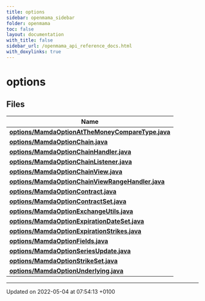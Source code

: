 ```yaml
---
title: options
sidebar: openmama_sidebar
folder: openmama
toc: false
layout: documentation
with_title: false
sidebar_url: /openmama_api_reference_docs.html
with_doxylinks: true
---
```


# options



## Files

| Name           |
| -------------- |
| **[options/MamdaOptionAtTheMoneyCompareType.java](MamdaOptionAtTheMoneyCompareType_8java.html#file-mamdaoptionatthemoneycomparetype.java)**  |
| **[options/MamdaOptionChain.java](MamdaOptionChain_8java.html#file-mamdaoptionchain.java)**  |
| **[options/MamdaOptionChainHandler.java](MamdaOptionChainHandler_8java.html#file-mamdaoptionchainhandler.java)**  |
| **[options/MamdaOptionChainListener.java](MamdaOptionChainListener_8java.html#file-mamdaoptionchainlistener.java)**  |
| **[options/MamdaOptionChainView.java](MamdaOptionChainView_8java.html#file-mamdaoptionchainview.java)**  |
| **[options/MamdaOptionChainViewRangeHandler.java](MamdaOptionChainViewRangeHandler_8java.html#file-mamdaoptionchainviewrangehandler.java)**  |
| **[options/MamdaOptionContract.java](MamdaOptionContract_8java.html#file-mamdaoptioncontract.java)**  |
| **[options/MamdaOptionContractSet.java](MamdaOptionContractSet_8java.html#file-mamdaoptioncontractset.java)**  |
| **[options/MamdaOptionExchangeUtils.java](MamdaOptionExchangeUtils_8java.html#file-mamdaoptionexchangeutils.java)**  |
| **[options/MamdaOptionExpirationDateSet.java](MamdaOptionExpirationDateSet_8java.html#file-mamdaoptionexpirationdateset.java)**  |
| **[options/MamdaOptionExpirationStrikes.java](MamdaOptionExpirationStrikes_8java.html#file-mamdaoptionexpirationstrikes.java)**  |
| **[options/MamdaOptionFields.java](MamdaOptionFields_8java.html#file-mamdaoptionfields.java)**  |
| **[options/MamdaOptionSeriesUpdate.java](MamdaOptionSeriesUpdate_8java.html#file-mamdaoptionseriesupdate.java)**  |
| **[options/MamdaOptionStrikeSet.java](MamdaOptionStrikeSet_8java.html#file-mamdaoptionstrikeset.java)**  |
| **[options/MamdaOptionUnderlying.java](MamdaOptionUnderlying_8java.html#file-mamdaoptionunderlying.java)**  |






-------------------------------

Updated on 2022-05-04 at 07:54:13 +0100
